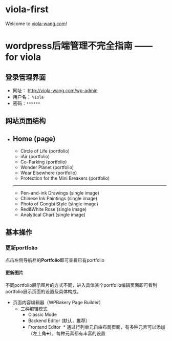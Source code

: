 # viola-first

Welcome to [viola-wang.com](http://viola-wang.com)!

# wordpress后端管理不完全指南 —— for viola

## 登录管理界面

* 网址： http://viola-wang.com/wp-admin 
* 用户名： `Viola`
* 密码：`******`

## 网站页面结构

* Home (page)
  ----------------
  * Circle of Life (portfolio)
  * iAir (portfolio)
  * Co-Parking (portfolio)
  * Wonder Planet (portfolio)
  * Wear Elsewhere (portfolio)
  * Protection for the Mini Breakers (portfolio)
  ----------------
  * Pen-and-ink Drawings (single image)
  * Chinese Ink Paintings (single image)
  * Photo of Gongbi Style (single image)
  * Red&White Rose (single image)
  * Analytical Chart (single image)

## 基本操作

### 更新portfolio

点击左侧导航栏的**Portfolio**即可查看已有portfolio

#### 更新图片

不同portfolio展示图片的方式不同，进入具体某个portfolio编辑页面即可看到portfolio展示页面的设置及具体构成。

* 页面内容编辑器（WPBakery Page Builder）
  * 三种编辑模式
    * Classic Mode
    * Backend Editor (默认，推荐）
    * Frontend Editor
  * 通过行列单元自由布局页面，有多种元素可以添加（左上角➕），每种元素都有丰富的设置
